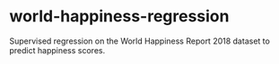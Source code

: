 # world-happiness-regression
Supervised regression on the World Happiness Report 2018 dataset to predict happiness scores.
